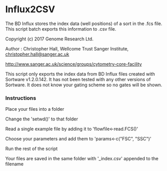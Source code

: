 # Influx2CSV
The BD Influx stores the index data (well positions) of a sort in the .fcs file.  This script batch exports this information to .csv file.

Copyright (c) 2017 Genome Research Ltd.

Author : Christopher Hall, Wellcome Trust Sanger Institute, christopher.hall@sanger.ac.uk

http://www.sanger.ac.uk/science/groups/cytometry-core-facility

This script only exports the index data from BD Influx files created with Sortware v1.2.0.142.  It has not been tested with any other versions of Sortware.  It does not know your gating scheme so no gates will be shown.  

### Instructions
Place your files into a folder

Change the 'setwd()' to that folder

Read a single example file by adding it to 'flowfile<-read.FCS()'

Choose your parameters and add them to 'params<-c("FSC", "SSC")'

Run the rest of the script

Your files are saved in the same folder with '_index.csv' appended to the filename
